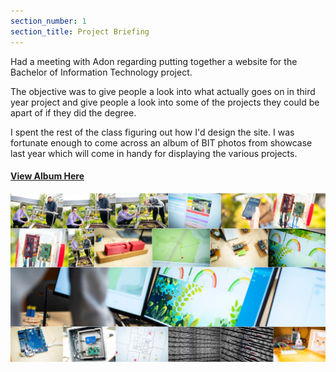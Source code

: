 ```yaml
---
section_number: 1
section_title: Project Briefing
---
```


Had a meeting with Adon regarding putting together a website for the Bachelor of Information Technology project.

The objective was to give people a look into what actually goes on in third year project and give people a look into some of the projects they could be apart of if they did the degree. 

I spent the rest of the class figuring out how I'd design the site. I was fortunate enough to come across an album of BIT photos from showcase last year which will come in handy for displaying the various projects. 

#### [View Album Here](https://www.flickr.com/photos/137295494@N08/albums/72157673966720347)

![Showcase](showcase.PNG)